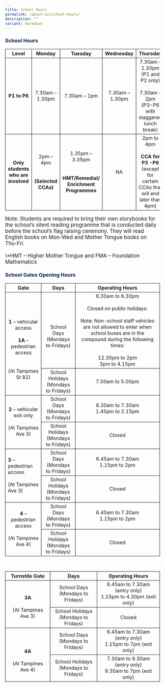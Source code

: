 ```yaml
---
title: School Hours
permalink: /about-us/school-hours/
description: ""
variant: markdown
---
```

<h3><font color="#09204A">School Hours</font></h3>

<style type="text/css">
table { border-collapse: collapse;}
td {border: 1px solid black; text-align: left;}
</style>

<table>
<thead style="border: 1px solid black">
  <tr>
    <th style="border: 1px solid black; text-align:center;">Level</th>
    <th style="border: 1px solid black; text-align:center;">Monday</th>
    <th style="border: 1px solid black; text-align:center;">Tuesday</th>
    <th style="border: 1px solid black; text-align:center;">Wednesday</th>
    <th style="border: 1px solid black; text-align:center;">Thursday</th>
    <th style="border: 1px solid black; text-align:center;">Friday</th>
  </tr>
</thead>
<tbody>
  <tr>
    <td style="border: 1px solid black; text-align:center;"><b>P1 to P6</b></td>
    <td style="border: 1px solid black; text-align:center;">7.30am – 1.30pm</td>
    <td style="border: 1px solid black; text-align:center;">7.30am – 1pm</td>
    <td style="border: 1px solid black; text-align:center;">7.30am – 1.30pm</td>
    <td style="border: 1px solid black; text-align:center;">7.30am – 1.30pm<br>(P1 and P2 only)<br><br>7.30am – 2pm<br>(P3-P6 with staggered lunch break)</td>
    <td style="border: 1px solid black; text-align:center;">7.30am – 1.30pm</td>
  </tr>
  <tr>
    <td style="border: 1px solid black; text-align:center;"><b>Only students who are involved</b></td>
    <td style="border: 1px solid black; text-align:center;">2pm – 4pm<br><br><br><b>(Selected CCAs)</b></td>
    <td style="border: 1px solid black; text-align:center;">1.35pm – 3.35pm<br><br><br><b>HMT/Remedial/<br>Enrichment <br>Programmes</b></td>
    <td style="border: 1px solid black; text-align:center;">NA</td>
    <td style="border: 1px solid black; text-align:center;">2pm to 4pm<br><br><b>CCA for P3 -P6</b><br>(except for certain CCAs that will end later than 4pm)</td>
    <td style="border: 1px solid black; text-align:center;">2pm to 4pm<br><br><br><b>HMT/Remedial/<br>Enrichment <br>Programmes</b></td>
  </tr>
</tbody>
</table>

<p style="font-size:17px;">Note: Students are required to bring their own storybooks for the school’s silent reading programme that is conducted daily before the school’s flag raising ceremony. They will read English books on Mon-Wed and  Mother Tongue books on Thu-Fri.&nbsp; <br> <br> \*HMT – Higher Mother Tongue and FMA – Foundation Mathematics</p>

<h3><font color="#09204A">School Gates Opening Hours</font></h3>

<style type="text/css">
table { border-collapse: collapse;}
td {border: 1px solid black; text-align: left;}
</style>

<table>
<thead style="border: 1px solid black; text-align:center;">
  <tr>
    <th style="border: 1px solid black; text-align:center;">Gate</th>
    <th style="border: 1px solid black; text-align:center;">Days</th>
    <th style="border: 1px solid black; text-align:center;">Operating Hours</th>
  </tr>
</thead>
<tbody>
  <tr>
    <td rowspan="2" style="border: 1px solid black; text-align:center;"><br><br><b>1</b> – vehicular access<br><br><b>1A</b> – pedestrian access <br><br><br>(At Tampines St 82)</td>
    <td style="border: 1px solid black; text-align:center;"><br><br>School Days<br>(Mondays to Fridays)</td>
    <td style="border: 1px solid black; text-align:center;">6.30am to 6.30pm<br><br>Closed on public holidays.<br> <br>Note: Non-school staff vehicles are not allowed to enter when school buses are in the compound during the following times:<br><br>12.30pm to 2pm<br>3pm to 4.15pm </td>
  </tr>
  <tr style="border: 1px solid black">
    <td style="border: 1px solid black; text-align:center;">School Holidays<br> (Mondays to Fridays)</td>
    <td style="border: 1px solid black; text-align:center;">7.00am to 5.00pm</td>
  </tr>
  <tr style="border: 1px solid black; text-align:center;">
    <td rowspan="2" style="border: 1px solid black; text-align:center;"><b>2</b> – vehicular exit only<br><br>(At Tampines Ave 3)</td>
    <td style="border: 1px solid black; text-align:center;">School Days<br>(Mondays to Fridays)</td>
    <td style="border: 1px solid black; text-align:center;">6.30am to 7.30am<br>1.45pm to 2.15pm</td>
  </tr>
  <tr style="border: 1px solid black">
    <td style="border: 1px solid black; text-align:center;">School Holidays<br>(Mondays to Fridays)</td>
    <td style="border: 1px solid black; text-align:center;">Closed</td>
  </tr>
  <tr style="border: 1px solid black; text-align:center;">
    <td rowspan="2" style="border: 1px solid black"><b>3</b> – pedestrian access<br><br>(At Tampines Ave 3)</td>
    <td style="border: 1px solid black; text-align:center;">School Days<br>(Mondays to Fridays)</td>
    <td style="border: 1px solid black; text-align:center;">6.45am to 7.30am<br>1.15pm to 2pm</td>
  </tr>
  <tr style="border: 1px solid black; text-align:center;">
    <td style="border: 1px solid black; text-align:center;">School Holidays<br>(Mondays to Fridays)</td>
    <td style="border: 1px solid black; text-align:center;">Closed</td>
  </tr>
  <tr style="border: 1px solid black; text-align:center;">
    <td rowspan="2" style="border: 1px solid black; text-align:center;"><b>4</b> – pedestrian access<br><br>(At Tampines Ave 4)</td>
    <td style="border: 1px solid black; text-align:center;">School Days<br>(Mondays to Fridays)</td>
    <td style="border: 1px solid black; text-align:center;">6.45am to 7.30am<br>1.15pm to 2pm</td>
  </tr>
  <tr style="border: 1px solid black; text-align:center;">
    <td style="border: 1px solid black; text-align:center;">School Holidays<br>(Mondays to Fridays)</td>
    <td style="border: 1px solid black; text-align:center;">Closed</td>
  </tr>
</tbody>
</table>

<br>
	
<style type="text/css">
table { border-collapse: collapse;}
td {border: 1px solid black; text-align: left;}
</style>
	
<table>
<thead style="border: 1px solid black">
  <tr>
    <th style="border: 1px solid black; text-align:center;">Turnstile Gate</th>
    <th style="border: 1px solid black; text-align:center;">Days</th>
    <th style="border: 1px solid black; text-align:center;">Operating Hours</th>
  </tr>
</thead>
<tbody>
  <tr>
    <td rowspan="2" style="border: 1px solid black; text-align:center;"><br><b>3A</b><br><br>(At Tampines Ave 3)</td>
    <td style="border: 1px solid black; text-align:center;">School Days<br>(Mondays to Fridays)</td>
    <td style="border: 1px solid black; text-align:center;">6.45am to 7.30am (entry only)<br>1.15pm to 4.30pm (exit only)</td>
  </tr>
  <tr style="border: 1px solid black">
    <td style="border: 1px solid black; text-align:center;">School Holidays<br>(Mondays to Fridays)</td>
    <td style="border: 1px solid black; text-align:center;">Closed</td>
  </tr>
  <tr style="border: 1px solid black">
    <td rowspan="2" style="border: 1px solid black; text-align:center;"><br><br><b>4A</b><br><br>(At Tampines Ave 4)</td>
    <td style="border: 1px solid black; text-align:center;">School Days<br>(Mondays to Fridays)<br></td>
    <td style="border: 1px solid black; text-align:center;">6.45am to 7.30am (entry only)<br>1.15pm to 7pm (exit only)</td>
  </tr>
  <tr style="border: 1px solid black">
    <td style="border: 1px solid black; text-align:center;">School Holidays<br>(Mondays to Fridays)</td>
    <td style="border: 1px solid black; text-align:center;">7.30am to 9.30am (entry only)<br>9.30am to 7pm (exit only)</td>
  </tr>
</tbody>
</table>